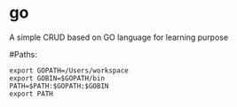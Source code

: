 # go
A simple CRUD based on GO language for learning purpose 


#Paths:

```
export GOPATH=/Users/workspace
export GOBIN=$GOPATH/bin
PATH=$PATH:$GOPATH:$GOBIN
export PATH
```
